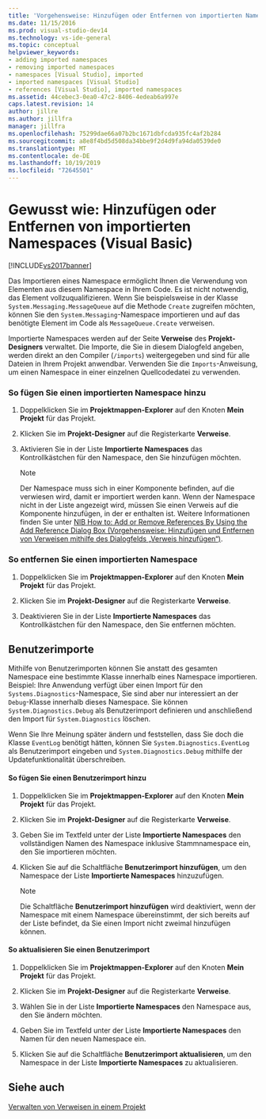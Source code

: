 ```yaml
---
title: 'Vorgehensweise: Hinzufügen oder Entfernen von importierten Namespaces (Visual Basic) | Microsoft-Dokumentation'
ms.date: 11/15/2016
ms.prod: visual-studio-dev14
ms.technology: vs-ide-general
ms.topic: conceptual
helpviewer_keywords:
- adding imported namespaces
- removing imported namespaces
- namespaces [Visual Studio], imported
- imported namespaces [Visual Studio]
- references [Visual Studio], imported namespaces
ms.assetid: 44cebec3-0ea0-47c2-8406-4edeab6a997e
caps.latest.revision: 14
author: jillre
ms.author: jillfra
manager: jillfra
ms.openlocfilehash: 75299dae66a07b2bc1671dbfcda935fc4af2b284
ms.sourcegitcommit: a8e8f4bd5d508da34bbe9f2d4d9fa94da0539de0
ms.translationtype: MT
ms.contentlocale: de-DE
ms.lasthandoff: 10/19/2019
ms.locfileid: "72645501"
---
```

# <a name="how-to-add-or-remove-imported-namespaces-visual-basic"></a>Gewusst wie: Hinzufügen oder Entfernen von importierten Namespaces (Visual Basic)
[!INCLUDE[vs2017banner](../includes/vs2017banner.md)]

Das Importieren eines Namespace ermöglicht Ihnen die Verwendung von Elementen aus diesem Namespace in Ihrem Code. Es ist nicht notwendig, das Element vollzuqualifizieren. Wenn Sie beispielsweise in der Klasse `System.Messaging.MessageQueue` auf die Methode `Create` zugreifen möchten, können Sie den `System.Messaging`-Namespace importieren und auf das benötigte Element im Code als `MessageQueue.Create` verweisen.

 Importierte Namespaces werden auf der Seite **Verweise** des **Projekt-Designers** verwaltet. Die Importe, die Sie in diesem Dialogfeld angeben, werden direkt an den Compiler (`/imports`) weitergegeben und sind für alle Dateien in Ihrem Projekt anwendbar. Verwenden Sie die `Imports`-Anweisung, um einen Namespace in einer einzelnen Quellcodedatei zu verwenden.

### <a name="to-add-an-imported-namespace"></a>So fügen Sie einen importierten Namespace hinzu

1. Doppelklicken Sie im **Projektmappen-Explorer** auf den Knoten **Mein Projekt** für das Projekt.

2. Klicken Sie im **Projekt-Designer** auf die Registerkarte **Verweise**.

3. Aktivieren Sie in der Liste **Importierte Namespaces** das Kontrollkästchen für den Namespace, den Sie hinzufügen möchten.

    > [!NOTE]
    > Der Namespace muss sich in einer Komponente befinden, auf die verwiesen wird, damit er importiert werden kann. Wenn der Namespace nicht in der Liste angezeigt wird, müssen Sie einen Verweis auf die Komponente hinzufügen, in der er enthalten ist. Weitere Informationen finden Sie unter [NIB How to: Add or Remove References By Using the Add Reference Dialog Box (Vorgehensweise: Hinzufügen und Entfernen von Verweisen mithilfe des Dialogfelds „Verweis hinzufügen“)](https://msdn.microsoft.com/3bd75d61-f00c-47c0-86a2-dd1f20e231c9).

### <a name="to-remove-an-imported-namespace"></a>So entfernen Sie einen importierten Namespace

1. Doppelklicken Sie im **Projektmappen-Explorer** auf den Knoten **Mein Projekt** für das Projekt.

2. Klicken Sie im **Projekt-Designer** auf die Registerkarte **Verweise**.

3. Deaktivieren Sie in der Liste **Importierte Namespaces** das Kontrollkästchen für den Namespace, den Sie entfernen möchten.

## <a name="user-imports"></a>Benutzerimporte
 Mithilfe von Benutzerimporten können Sie anstatt des gesamten Namespace eine bestimmte Klasse innerhalb eines Namespace importieren. Beispiel: Ihre Anwendung verfügt über einen Import für den `Systems.Diagnostics`-Namespace, Sie sind aber nur interessiert an der `Debug`-Klasse innerhalb dieses Namespace. Sie können `System.Diagnostics.Debug` als Benutzerimport definieren und anschließend den Import für `System.Diagnostics` löschen.

 Wenn Sie Ihre Meinung später ändern und feststellen, dass Sie doch die Klasse `EventLog` benötigt hätten, können Sie `System.Diagnostics.EventLog` als Benutzerimport eingeben und `System.Diagnostics.Debug` mithilfe der Updatefunktionalität überschreiben.

#### <a name="to-add-a-user-import"></a>So fügen Sie einen Benutzerimport hinzu

1. Doppelklicken Sie im **Projektmappen-Explorer** auf den Knoten **Mein Projekt** für das Projekt.

2. Klicken Sie im **Projekt-Designer** auf die Registerkarte **Verweise**.

3. Geben Sie im Textfeld unter der Liste **Importierte Namespaces** den vollständigen Namen des Namespace inklusive Stammnamespace ein, den Sie importieren möchten.

4. Klicken Sie auf die Schaltfläche **Benutzerimport hinzufügen**, um den Namespace der Liste **Importierte Namespaces** hinzuzufügen.

    > [!NOTE]
    > Die Schaltfläche **Benutzerimport hinzufügen** wird deaktiviert, wenn der Namespace mit einem Namespace übereinstimmt, der sich bereits auf der Liste befindet, da Sie einen Import nicht zweimal hinzufügen können.

#### <a name="to-update-a-user-import"></a>So aktualisieren Sie einen Benutzerimport

1. Doppelklicken Sie im **Projektmappen-Explorer** auf den Knoten **Mein Projekt** für das Projekt.

2. Klicken Sie im **Projekt-Designer** auf die Registerkarte **Verweise**.

3. Wählen Sie in der Liste **Importierte Namespaces** den Namespace aus, den Sie ändern möchten.

4. Geben Sie im Textfeld unter der Liste **Importierte Namespaces** den Namen für den neuen Namespace ein.

5. Klicken Sie auf die Schaltfläche **Benutzerimport aktualisieren**, um den Namespace in der Liste **Importierte Namespaces** zu aktualisieren.

## <a name="see-also"></a>Siehe auch
 [Verwalten von Verweisen in einem Projekt](../ide/managing-references-in-a-project.md)
